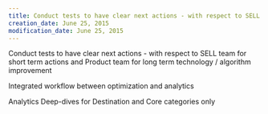 ```yaml
---
title: Conduct tests to have clear next actions - with respect to SELL team…
creation_date: June 25, 2015
modification_date: June 25, 2015
---
```



Conduct tests to have clear next actions - with respect to SELL team for short term actions and Product team for long term technology / algorithm improvement 

Integrated workflow between optimization and analytics

Analytics Deep-dives for Destination and Core categories only 

